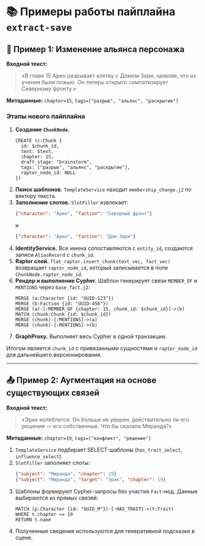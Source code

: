 # 📚 Примеры работы пайплайна `extract-save`

## 🧩 Пример 1: Изменение альянса персонажа

**Входной текст:**

> «В главе 15 Арен разрывает клятву с Домом Зари, заявляя, что их учения были ложью. Он теперь открыто симпатизирует Северному фронту.»

**Метаданные:** `chapter=15`, `tags=["разрыв", "альянс", "раскрытие"]`

### Этапы нового пайплайна

1. **Создание `ChunkNode`.**
   ```cypher
   CREATE (c:Chunk {
     id: $chunk_id,
     text: $text,
     chapter: 15,
     draft_stage: "brainstorm",
     tags: ["разрыв", "альянс", "раскрытие"],
     raptor_node_id: NULL
   })
   ```
2. **Поиск шаблонов.** `TemplateService` находит `membership_change.j2` по вектору текста.
3. **Заполнение слотов.** `SlotFiller` извлекает:
   ```json
   {"character": "Арен", "faction": "Северный фронт"}
   ```
   и
   ```json
   {"character": "Арен", "faction": "Дом Зари"}
   ```
4. **IdentityService.** Все имена сопоставляются с `entity_id`, создаются записи `AliasRecord` с `chunk_id`.
5. **Raptor слой.** `flat_raptor.insert_chunk(text_vec, fact_vec)` возвращает `raptor_node_id`, который записывается в поле `ChunkNode.raptor_node_id`.
6. **Рендер и выполнение Cypher.** Шаблон генерирует связи `MEMBER_OF` и `MENTIONS` через `base_fact.j2`:
   ```cypher
   MERGE (a:Character {id: "UUID-123"})
   MERGE (b:Faction {id: "UUID-456"})
   MERGE (a)-[:MEMBER_OF {chapter: 15, chunk_id: $chunk_id}]->(b)
   MATCH (chunk:Chunk {id: $chunk_id})
   MERGE (chunk)-[:MENTIONS]->(a)
   MERGE (chunk)-[:MENTIONS]->(b)
   ```
7. **GraphProxy.** Выполняет весь Cypher в одной транзакции.

Итогом является `chunk_id` с привязанными сущностями и `raptor_node_id` для дальнейшего версионирования.

---

## 📤 Пример 2: Аугментация на основе существующих связей

**Входной текст:**

> «Эрик колеблется. Он больше не уверен, действительно ли его решения — его собственные. Что бы сказала Миранда?»

**Метаданные:** `chapter=19`, `tags=["конфликт", "решение"]`

1. `TemplateService` подбирает SELECT-шаблоны (`has_trait_select`, `influence_select`).
2. `SlotFiller` заполняет слоты:
   ```json
   {"subject": "Миранда", "chapter": 19}
   {"subject": "Миранда", "target": "Эрик", "chapter": 19}
   ```
3. Шаблоны формируют Cypher-запросы без участия `Fact`-нод. Данные выбираются из прямых связей:
   ```cypher
   MATCH (p:Character {id: "UUID_M"})-[:HAS_TRAIT]->(t:Trait)
   WHERE t.chapter <= 19
   RETURN t.name
   ```
4. Полученные сведения используются для генеративной подсказки в сцене.
